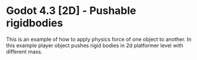 # Godot 4.3 [2D] - Pushable rigidbodies 
 This is an example of how to apply physics force of one object to another. In this example player object pushes rigid bodies in 2d platformer level with different mass.

